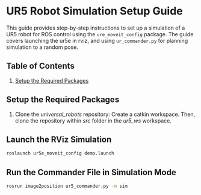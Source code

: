 # UR5 Robot Simulation Setup Guide

This guide provides step-by-step instructions to set up a simulation of a UR5 robot for ROS control using the `ure_moveit_config` package. The guide covers launching the ur5e in rviz, and using `ur_commander.py` for planning simulation to a random pose.

## Table of Contents
1. [Setup the Required Packages](#setup-the-required-packages)
<!--2. [Extract Calibration Information](#extract-calibration-information)
3. [Start the Robot Driver](#start-the-robot-driver)
4. [Using MoveIt! for Motion Planning](#using-moveit-for-motion-planning)
5. [Reference](#reference)
-->
## Setup the Required Packages

1. Clone the _universal_robots_ repository: Create a catkin workspace. Then, clone the repository within _src_ folder in the _ur5_ws_ workspace.

## Launch the RViz Simulation
```bash
roslaunch ur5e_moveit_config demo.launch
```

## Run the Commander File in Simulation Mode
```bash
rosrun image2position ur5_commander.py -m sim
```
<!-------------------------------------------------------------------------------------------------------------------------------------------------------------------------------------------------------------------

1. Create a configuration with Robotiq gripper attached with UR5 robot:-

	* If not done already, clone the _universal_robots_ repository: Create a catkin workspace. Then, clone the repository within _src_ folder in the _ur5_ws_ workspace.
 	* Clone the robotiq repository.
		The robotiq repository hosted on the official account of ros-industrial Github organisation does not provide support for ROS noetic. However, a modified repository with required support is provided at https://github.com/jr-robotics/robotiq. 

```
git clone -b noetic-devel https://github.com/ros-industrial/universal_robot.git
```
```
git clone https://github.com/jr-robotics/robotiq.git
```
 

2. Combine the UR5 arm and the gripper using a URDF file.
3. Start a UR5 with gripper in Rviz
4. Control it with Rviz GUI as well as with terminal command line tool



References:
1. https://roboticscasual.com/ros-tutorial-how-to-create-a-moveit-config-for-the-ur5-and-a-gripper/
2. https://github.com/jr-robotics/robotiq-->

